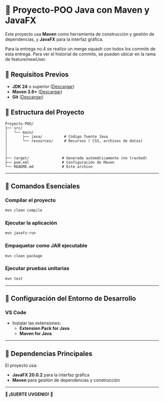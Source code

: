 # 📖 Proyecto-POO Java con Maven y JavaFX

Este proyecto usa **Maven** como herramienta de construcción y gestión de dependencias, y **JavaFX** para la interfaz gráfica.

Para la entrega no.4 se realizo un merge squash con todos los commits de esta entrega. Para ver el historial de commits, se pueden ubicar en la rama de feature/newUser.

## 📖 Requisitos Previos

- **JDK 24** o superior ([Descargar](https://www.oracle.com/java/technologies/downloads/))
- **Maven 3.6+** ([Descargar](https://maven.apache.org/download.cgi))
- **Git** ([Descargar](https://git-scm.com/downloads))

## 📖 Estructura del Proyecto

```
Proyecto-POO/
├── src/
│   └── main/
│       ├── java/          # Código fuente Java
│       └── resources/     # Recursos ( CSS, archivos de datos)
│ 
│ 
│
├── target/               # Generado automáticamente (no tracked)
├── pom.xml               # Configuración de Maven
└── README.md             # Este archivo
```

---

## 📖 Comandos Esenciales

### Compilar el proyecto
```bash
mvn clean compile
```

### Ejecutar la aplicación
```bash
mvn javafx:run
```

### Empaquetar como JAR ejecutable
```bash
mvn clean package
```

### Ejecutar pruebas unitarias
```bash
mvn test
```

---

## 📖 Configuración del Entorno de Desarrollo

### VS Code
- Instalar las extensiones:
   - **Extension Pack for Java**
   - **Maven for Java**

---

## 📖 Dependencias Principales

El proyecto usa:
- **JavaFX 20.0.2** para la interfaz gráfica
- **Maven** para gestión de dependencias y construcción

---

**🎉 ¡SUERTE UVGENIO! 🎉**
